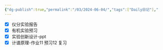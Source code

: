 ```yaml
---
{"dg-publish":true,"permalink":"/03/2024-06-04/","tags":["Daily日记"],"noteIcon":"","created":"2025-01-31T00:35","updated":"2025-07-01T13:38"}
---
```


- [x] 仪分实验报告
- [x] 有机实验预习 
- [x] 实验创新设计-ppt 
- [x] 计谱原理-作业11
    预习12
    复习